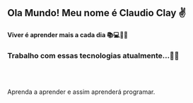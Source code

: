 
<h2>Ola Mundo! Meu nome é Claudio Clay ✌️</h2>

<h4>
    Viver é aprender mais a cada dia
    📚💻📕🧠
</h4>



<h3>
Trabalho com essas tecnologias atualmente...👨‍💻
</h3>
<div style="display: inline_block">
<img  alt="" src="https://img.shields.io/badge/Python-3776AB?style=for-the-badge&logo=python&logoColor=white"/>
<img  alt="" src="https://img.shields.io/badge/JavaScript-323330?style=for-the-badge&logo=javascript&logoColor=F7DF1E"/>
<img  alt="" src="https://img.shields.io/badge/Node.js-43853D?style=for-the-badge&logo=node.js&logoColor=white"/>
<img  alt="" src="https://img.shields.io/badge/React-20232A?style=for-the-badge&logo=react&logoColor=61DAFB"/>
<img  alt="" src="https://img.shields.io/badge/MySQL-00000F?style=for-the-badge&logo=mysql&logoColor=white"/>

</div></br>

Aprenda a aprender e assim aprenderá programar.
